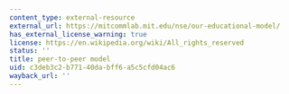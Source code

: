 ```yaml
---
content_type: external-resource
external_url: https://mitcommlab.mit.edu/nse/our-educational-model/
has_external_license_warning: true
license: https://en.wikipedia.org/wiki/All_rights_reserved
status: ''
title: peer-to-peer model
uid: c3deb3c2-b771-40da-bff6-a5c5cfd04ac6
wayback_url: ''
---
```

